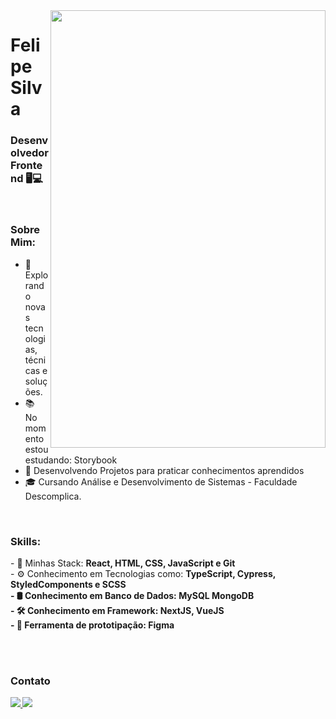 <img align="right" width="440" height="700" right="0px" src="https://i.imgur.com/jJJRSB0.png">


# Felipe Silva
### Desenvolvedor Frontend 🖥💻


<br>

### Sobre Mim:

<p align="left" margin-left="10px"> 

- 🌱 Explorando novas tecnologias, técnicas e soluções.
- 📚 No momento estou estudando: Storybook
- 📘 Desenvolvendo Projetos para praticar conhecimentos aprendidos
- 🎓 Cursando Análise e Desenvolvimento de Sistemas - Faculdade Descomplica.



<br>

### Skills:

<p align="left" margin-left="10px">
- 🧩 Minhas Stack: <strong>React, HTML, CSS, JavaScript e Git</strong> <br>
- ⚙ Conhecimento em Tecnologias como: <strong>TypeScript, Cypress, StyledComponents e SCSS<strong> <br>
- 🛢 Conhecimento em Banco de Dados: <strong>MySQL</strong> <strong>MongoDB</strong> <br>
- 🛠 Conhecimento em Framework: <strong>NextJS, VueJS</strong> <br>
- 🧩 Ferramenta de prototipação: <strong>Figma</strong>
</p>

<br/>
<br/>

### Contato

<p align="left" margin-left="10px">
  <a href="felipemosilvaa@gmail.com">
    <img src="https://img.shields.io/badge/felipemosilvaa@gmail.com-6633cc?style=flat-square&amp;logo=Gmail&amp;logoColor=white&amp;link=mailto:felipemosilvaa-@gmail.com" style="max-width:100%;">
  </a>
  <a href="https://www.linkedin.com/in/femosilva/" rel="nofollow">
    <img src="https://img.shields.io/badge/-Felipe%20Silva-6633cc?style=flat-square&amp;logo=Linkedin&amp;logoColor=white&amp;link=https://www.linkedin.com/in/femosilva" style="max-width:100%;">
  </a>
</p>
